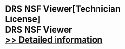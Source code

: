 # DRS NSF Viewer[Technician License]<br />DRS NSF Viewer<br />[>> Detailed information](https://secure.shareit.com/shareit/product.html?productid=301004947&affiliateid=200057808)